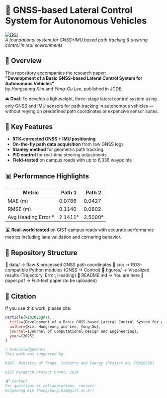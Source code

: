 # 🚗 GNSS-based Lateral Control System for Autonomous Vehicles

[![DOI](https://img.shields.io/badge/JCDE--2025--Kim-blue)](https://your-link.com)  
*A foundational system for GNSS+IMU based path tracking & steering control in real environments*

## 📌 Overview

This repository accompanies the research paper:  
**"Development of a Basic GNSS-based Lateral Control System for Autonomous Vehicles"**  
by *Hongseung Kim* and *Yong-Gu Lee*, published in JCDE.

🚘 **Goal**: To develop a lightweight, three-stage lateral control system using only GNSS and IMU sensors for path tracking in autonomous vehicles — without relying on predefined path coordinates or expensive sensor suites.

## 🧭 Key Features

- **RTK-corrected GNSS + IMU positioning**
- **On-the-fly path data acquisition** from raw GNSS logs
- **Stanley method** for geometric path tracking
- **PID control** for real-time steering adjustments
- **Field-tested** on campus roads with up to 6,336 waypoints

## 📊 Performance Highlights

| Metric              | Path 1        | Path 2        |
|---------------------|---------------|---------------|
| MAE (m)             | 0.0786        | 0.0427        |
| RMSE (m)            | 0.1140        | 0.0802        |
| Avg Heading Error ° | 2.1411°       | 2.5000°       |

🛣️ **Real-world tested** on GIST campus roads with accurate performance metrics including lane validation and cornering behavior.

## 📂 Repository Structure
📁 data/ → Raw & processed GNSS path coordinates
📁 src/ → ROS-compatible Python modules (GNSS → Control)
📁 figures/ → Visualized results (Trajectory, Error, Heading)
📄 README.md → You are here
📄 paper.pdf → Full-text paper (to be uploaded)


## 📖 Citation

If you use this work, please cite:

```bibtex
@article{kim2025gnss,
  title={Development of a Basic GNSS-based Lateral Control System for Autonomous Vehicles},
  author={Kim, Hongseung and Lee, Yong-Gu},
  journal={Journal of Computational Design and Engineering},
  year={2025}
}

🙌 Acknowledgements
This work was supported by:

KIAT, Ministry of Trade, Industry and Energy (Project No. P0020535)

GIST Research Project Grant, 2024

📬 Contact
For questions or collaborations, contact:
Hongseung Kim (hongseung.kim@gist.ac.kr)


